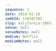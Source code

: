 ```yaml
---
sequence: 1
date: 2014-01-18
imdbId: tt0107302
slug: kalifornia-1993
venue: null
venueNotes: null
medium: Netflix
mediumNotes: null
---
```


